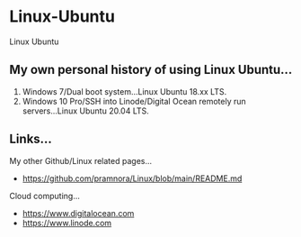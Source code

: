 # Linux-Ubuntu
Linux Ubuntu

## My own personal history of using Linux Ubuntu...  

1. Windows 7/Dual boot system...Linux Ubuntu 18.xx LTS.  
2. Windows 10 Pro/SSH into Linode/Digital Ocean remotely run servers...Linux Ubuntu 20.04 LTS.    

## Links...  

My other Github/Linux related pages...  
- https://github.com/pramnora/Linux/blob/main/README.md  

Cloud computing...
- https://www.digitalocean.com  
- https://www.linode.com  
